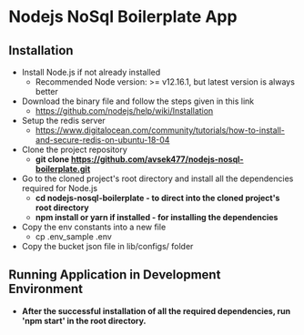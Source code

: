 # Nodejs NoSql Boilerplate App

## **Installation**
* Install Node.js  if not already installed
    * Recommended Node version: >= v12.16.1, but latest version is always better 
* Download the binary file and follow the steps given in this link 
    * https://github.com/nodejs/help/wiki/Installation
* Setup the redis server 
    * https://www.digitalocean.com/community/tutorials/how-to-install-and-secure-redis-on-ubuntu-18-04
* Clone the project repository
    * **git clone https://github.com/avsek477/nodejs-nosql-boilerplate.git**
* Go to the cloned project's root directory and install all the dependencies required for Node.js
    * **cd nodejs-nosql-boilerplate - to direct into the cloned project's root directory**
    * **npm install or yarn if installed - for installing the dependencies**
* Copy the env constants into a new file
    * cp .env_sample .env
* Copy the bucket json file in lib/configs/ folder

## **Running Application in Development Environment**

* **After the successful installation of all the required dependencies, run 'npm start' in the root directory.**
